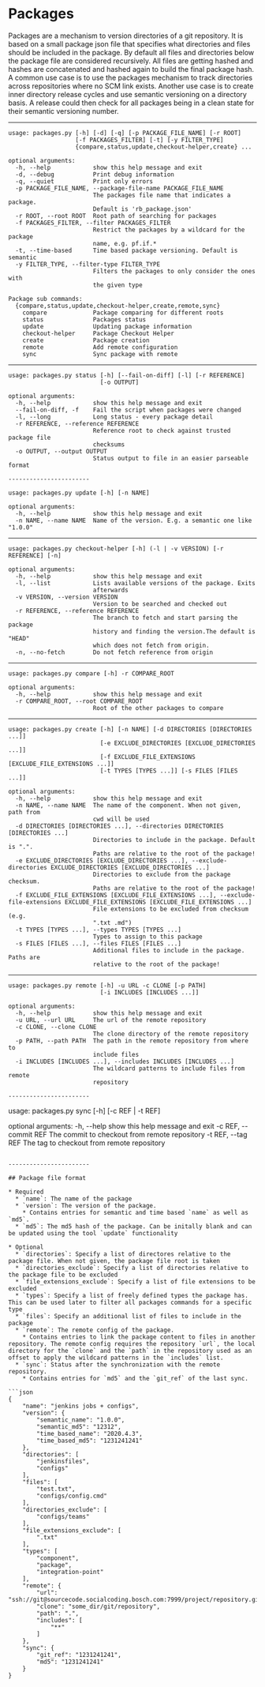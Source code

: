 # Packages

Packages are a mechanism to version directories of a git repository.
It is based on a small package json file that specifies what directories and files should
be included in the package. By default all files and directories below the package file are considered recursively.
All files are getting hashed and hashes are concatenated and hashed again to build the final package hash.
A common use case is to use the packages mechanism to track directories across repositories where no SCM link exists.
Another use case is to create inner directory release cycles and use semantic versioning on a directory basis.
A release could then check for all packages being in a clean state for their semantic versioning number.

-----------------------
```
usage: packages.py [-h] [-d] [-q] [-p PACKAGE_FILE_NAME] [-r ROOT]
                   [-f PACKAGES_FILTER] [-t] [-y FILTER_TYPE]
                   {compare,status,update,checkout-helper,create} ...

optional arguments:
  -h, --help            show this help message and exit
  -d, --debug           Print debug information
  -q, --quiet           Print only errors
  -p PACKAGE_FILE_NAME, --package-file-name PACKAGE_FILE_NAME
                        The packages file name that indicates a package.
                        Default is 'rb_package.json'
  -r ROOT, --root ROOT  Root path of searching for packages
  -f PACKAGES_FILTER, --filter PACKAGES_FILTER
                        Restrict the packages by a wildcard for the package
                        name, e.g. pf.if.*
  -t, --time-based      Time based package versioning. Default is semantic
  -y FILTER_TYPE, --filter-type FILTER_TYPE
                        Filters the packages to only consider the ones with
                        the given type

Package sub commands:
  {compare,status,update,checkout-helper,create,remote,sync}
    compare             Package comparing for different roots
    status              Packages status
    update              Updating package information
    checkout-helper     Package Checkout Helper
    create              Package creation
    remote              Add remote configuration
    sync                Sync package with remote
```

-----------------------
```
usage: packages.py status [-h] [--fail-on-diff] [-l] [-r REFERENCE]
                          [-o OUTPUT]

optional arguments:
  -h, --help            show this help message and exit
  --fail-on-diff, -f    Fail the script when packages were changed
  -l, --long            Long status - every package detail
  -r REFERENCE, --reference REFERENCE
                        Reference root to check against trusted package file
                        checksums
  -o OUTPUT, --output OUTPUT
                        Status output to file in an easier parseable format

-----------------------

usage: packages.py update [-h] [-n NAME]

optional arguments:
  -h, --help            show this help message and exit
  -n NAME, --name NAME  Name of the version. E.g. a semantic one like "1.0.0"
```

-----------------------
```
usage: packages.py checkout-helper [-h] (-l | -v VERSION) [-r REFERENCE] [-n]

optional arguments:
  -h, --help            show this help message and exit
  -l, --list            Lists available versions of the package. Exits
                        afterwards
  -v VERSION, --version VERSION
                        Version to be searched and checked out
  -r REFERENCE, --reference REFERENCE
                        The branch to fetch and start parsing the package
                        history and finding the version.The default is "HEAD"
                        which does not fetch from origin.
  -n, --no-fetch        Do not fetch reference from origin
```

-----------------------
```
usage: packages.py compare [-h] -r COMPARE_ROOT

optional arguments:
  -h, --help            show this help message and exit
  -r COMPARE_ROOT, --root COMPARE_ROOT
                        Root of the other packages to compare
```

-----------------------
```
usage: packages.py create [-h] [-n NAME] [-d DIRECTORIES [DIRECTORIES ...]]
                          [-e EXCLUDE_DIRECTORIES [EXCLUDE_DIRECTORIES ...]]
                          [-f EXCLUDE_FILE_EXTENSIONS [EXCLUDE_FILE_EXTENSIONS ...]]
                          [-t TYPES [TYPES ...]] [-s FILES [FILES ...]]

optional arguments:
  -h, --help            show this help message and exit
  -n NAME, --name NAME  The name of the component. When not given, path from
                        cwd will be used
  -d DIRECTORIES [DIRECTORIES ...], --directories DIRECTORIES [DIRECTORIES ...]
                        Directories to include in the package. Default is ".".
                        Paths are relative to the root of the package!
  -e EXCLUDE_DIRECTORIES [EXCLUDE_DIRECTORIES ...], --exclude-directories EXCLUDE_DIRECTORIES [EXCLUDE_DIRECTORIES ...]
                        Directories to exclude from the package checksum.
                        Paths are relative to the root of the package!
  -f EXCLUDE_FILE_EXTENSIONS [EXCLUDE_FILE_EXTENSIONS ...], --exclude-file-extensions EXCLUDE_FILE_EXTENSIONS [EXCLUDE_FILE_EXTENSIONS ...]
                        File extensions to be excluded from checksum (e.g.
                        ".txt .md")
  -t TYPES [TYPES ...], --types TYPES [TYPES ...]
                        Types to assign to this package
  -s FILES [FILES ...], --files FILES [FILES ...]
                        Additional files to include in the package. Paths are
                        relative to the root of the package!
```

-----------------------
```
usage: packages.py remote [-h] -u URL -c CLONE [-p PATH]
                          [-i INCLUDES [INCLUDES ...]]

optional arguments:
  -h, --help            show this help message and exit
  -u URL, --url URL     The url of the remote repository
  -c CLONE, --clone CLONE
                        The clone directory of the remote repository
  -p PATH, --path PATH  The path in the remote repository from where to
                        include files
  -i INCLUDES [INCLUDES ...], --includes INCLUDES [INCLUDES ...]
                        The wildcard patterns to include files from remote
                        repository

-----------------------
```
usage: packages.py sync [-h] [-c REF | -t REF]

optional arguments:
  -h, --help            show this help message and exit
  -c REF, --commit REF  The commit to checkout from remote repository
  -t REF, --tag REF     The tag to checkout from remote repository
```

-----------------------

## Package file format

* Required
  * `name`: The name of the package
  * `version`: The version of the package.
    * Contains entries for semantic and time based `name` as well as `md5`.
  * `md5`: The md5 hash of the package. Can be initally blank and can be updated using the tool `update` functionality

* Optional
  * `directories`: Specify a list of directores relative to the package file. When not given, the package file root is taken
  * `directories_exclude`: Specify a list of directories relative to the package file to be excluded
  * `file_extensions_exclude`: Specify a list of file extensions to be excluded
  * `types`: Specify a list of freely defined types the package has. This can be used later to filter all packages commands for a specific type
  * `files`: Specify an additional list of files to include in the package
  * `remote`: The remote config of the package.
    * Contains entries to link the package content to files in another repository. The remote config requires the repository `url`, the local directory for the `clone` and the `path` in the repository used as an offset to apply the wildcard patterns in the `includes` list.
  * `sync`: Status after the synchronization with the remote repository.
    * Contains entries for `md5` and the `git_ref` of the last sync.

```json
{
    "name": "jenkins jobs + configs",
    "version": {
        "semantic_name": "1.0.0",
        "semantic_md5": "12312",
        "time_based_name": "2020.4.3",
        "time_based_md5": "1231241241"
    },
    "directories": [
        "jenkinsfiles",
        "configs"
    ],
    "files": [
        "test.txt",
        "configs/config.cmd"
    ],
    "directories_exclude": [
        "configs/teams"
    ],
    "file_extensions_exclude": [
        ".txt"
    ],
    "types": [
        "component",
        "package",
        "integration-point"
    ],
    "remote": {
        "url": "ssh://git@sourcecode.socialcoding.bosch.com:7999/project/repository.git",
        "clone": "some_dir/git/repository",
        "path": ".",
        "includes": [
            "**"
        ]
    },
    "sync": {
        "git_ref": "1231241241",
        "md5": "1231241241"
    }
}
```